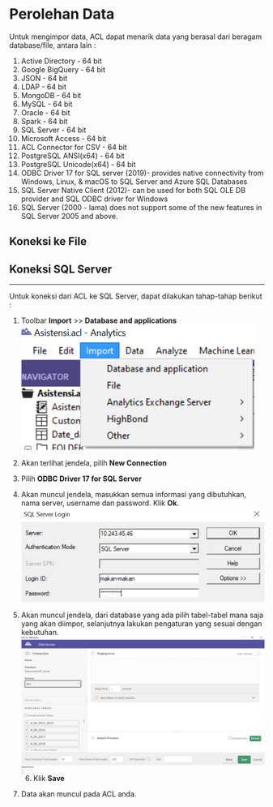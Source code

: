# Perolehan Data

Untuk mengimpor data, ACL dapat menarik data yang berasal dari beragam database/file, antara lain :
1. Active Directory - 64 bit
2. Google BigQuery - 64 bit
3. JSON - 64 bit
4. LDAP - 64 bit
5. MongoDB - 64 bit
6. MySQL - 64 bit
7. Oracle - 64 bit
8. Spark - 64 bit
9. SQL Server - 64 bit
10. Microsoft Access - 64 bit
11. ACL Connector for CSV - 64 bit
12. PostgreSQL ANSI(x64) - 64 bit
13. PostgreSQL Unicode(x64) - 64 bit
14. ODBC Driver 17 for SQL server (2019)- provides native connectivity from Windows, Linux, & macOS to SQL Server and Azure SQL Databases
15. SQL Server Native Client (2012)- can be used for both SQL OLE DB provider and SQL ODBC driver for Windows
16. SQL Server (2000 - lama) does not support some of the new features in SQL Server 2005 and above. 


## Koneksi ke File

## Koneksi SQL Server
***

Untuk koneksi dari ACL ke SQL Server, dapat dilakukan tahap-tahap berikut :
1. Toolbar **Import** >> **Database and applications**
![Koneksi Login](https://github.com/ansyaku/tabk.acl/blob/main/img/SQL1.png)
3. Akan terlihat jendela, pilih **New Connection** 
4. Pilih **ODBC Driver 17 for SQL Server**
5. Akan muncul jendela, masukkan semua informasi yang dibutuhkan, nama server, username dan password. Klik **Ok**.
![Koneksi Login](https://github.com/ansyaku/tabk.acl/blob/main/img/SQL2.png)
7. Akan muncul jendela, dari database yang ada pilih tabel-tabel mana saja yang akan diimpor, selanjutnya lakukan pengaturan yang sesuai dengan kebutuhan.
![Koneksi Login](https://github.com/ansyaku/tabk.acl/blob/main/img/SQL3.png)
<a href="url"><img src="https://github.com/ansyaku/tabk.acl/blob/main/img/SQL3.png" align="left" height="15" width="24" ></a>

9. Klik **Save**
10. Data akan muncul pada ACL anda.
